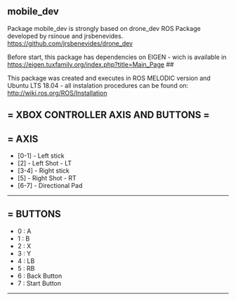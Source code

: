 ## mobile_dev ##

Package mobile_dev is strongly based on drone_dev ROS Package developed by rsinoue and jrsbenevides. <https://github.com/jrsbenevides/drone_dev>

Before start, this package has dependencies on EIGEN - wich is available in <https://eigen.tuxfamily.org/index.php?title=Main_Page> ##

This package was created and executes in ROS MELODIC version and Ubuntu LTS 18.04 - all instalation procedures can be found on: <http://wiki.ros.org/ROS/Installation>



= XBOX CONTROLLER AXIS AND BUTTONS =
--------------------------------------
=                AXIS                
--------------------------------------
- [0-1] - Left stick
- [2]   - Left Shot - LT
- [3-4] - Right stick
- [5]   - Right Shot - RT
- [6-7] - Directional Pad
--------------------------------------
=              BUTTONS               
--------------------------------------
- 0 : A
- 1 : B
- 2 : X
- 3 : Y
- 4 : LB
- 5 : RB
- 6 : Back Button
- 7 : Start Button
--------------------------------------